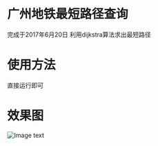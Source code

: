 # 广州地铁最短路径查询
完成于2017年6月20日
利用dijkstra算法求出最短路径
# 使用方法
直接运行即可

# 效果图
![Image text](https://github.com/PythonerKK/Guangzhou-Subway-Shortest-Path/blob/master/description.png)
